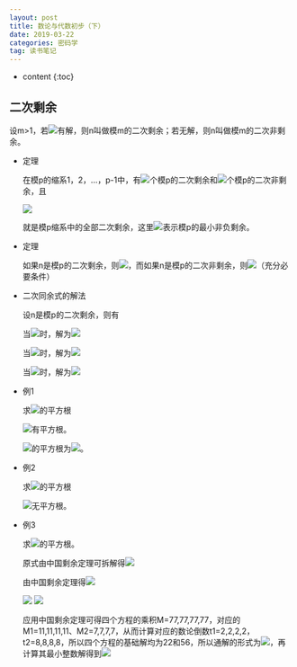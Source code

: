 ```yaml
---
layout: post
title: 数论与代数初步（下）
date: 2019-03-22
categories: 密码学
tag: 读书笔记
---
```


* content
{:toc}

## 二次剩余

设m>1，若<img src="https://latex.codecogs.com/png.latex? x^2\equiv n(mod\ m),(n,m)=1">有解，则n叫做模m的二次剩余；若无解，则n叫做模m的二次非剩余。

- 定理

  在模p的缩系1，2，...，p-1中，有<img src="https://latex.codecogs.com/png.latex? \frac12(p-1)">个模p的二次剩余和<img src="https://latex.codecogs.com/png.latex? \frac12(p-1)">个模p的二次非剩余，且

  <img src="https://latex.codecogs.com/png.latex? 1,\,<2^2>_p,\,...\,,<(\frac{p-1}2)^2>_p">

  就是模p缩系中的全部二次剩余，这里<img src="https://latex.codecogs.com/png.latex? <.>_p">表示模p的最小非负剩余。

- 定理

  如果n是模p的二次剩余，则<img src="https://latex.codecogs.com/png.latex? n^{\frac{p-1}2\equiv 1(mod\,p)}">，而如果n是模p的二次非剩余，则<img src="https://latex.codecogs.com/png.latex? n^{\frac{p-1}2\equiv -1(mod\,p)}">（充分必要条件）

- 二次同余式的解法

  设n是模p的二次剩余，则有

  当<img src="https://latex.codecogs.com/png.latex?p\equiv 3(mod\ 4)">时，解为<img src="https://latex.codecogs.com/png.latex?\pm n^{\frac{p+1}4}">

  当<img src="https://latex.codecogs.com/png.latex?p\equiv 5(mod\ 8),n^{\frac{p-1}4}\equiv 1(mod\ p)">时，解为<img src="https://latex.codecogs.com/png.latex?\pm n^{\frac{p+3}8}">

  当<img src="https://latex.codecogs.com/png.latex?p\equiv 5(mod\ 8),n^{\frac{p-1}4}\equiv -1(mod\ p)">时，解为<img src="https://latex.codecogs.com/png.latex?\pm (\frac{p-1}2)!n^{\frac{p+3}8}">

- 例1
  
  求<img src="https://latex.codecogs.com/png.latex?5(mod\ 11)">的平方根

  <img src="https://latex.codecogs.com/png.latex?\because \frac{p-1}2=5,x\equiv 5^5\equiv 1(mod\ 11),\therefore 5(mod\ 11)">有平方根。

  <img src="https://latex.codecogs.com/png.latex?\because \frac{p+1}4=3,x\equiv 5^3\equiv 4(mod\ 11),\therefore 5(mod\ 11)">的平方根为<img src="https://latex.codecogs.com/png.latex?\pm 4">。

- 例2
  
  求<img src="https://latex.codecogs.com/png.latex?2(mod\ 11)">的平方根

  <img src="https://latex.codecogs.com/png.latex?\because \frac{p-1}2=5,x\equiv 2^5\equiv -1(mod\ 11),\therefore 2(mod\ 11)">无平方根。

- 例3
  
  求<img src="https://latex.codecogs.com/png.latex?x^2\equiv 71(mod\ 77)">的平方根。

  原式由中国剩余定理可拆解得<img src="https://latex.codecogs.com/png.latex?\left\{\begin{matrix}&space;x^2\equiv&space;71\equiv&space;1(mod\&space;7)\\&space;x^2\equiv&space;71\equiv&space;5(mod\&space;11)&space;\end{matrix}\right.">

  由中国剩余定理得<img src="https://latex.codecogs.com/png.latex?\left\{\begin{matrix}&space;x\equiv&space;\pm1(mod\&space;7)\\&space;x\equiv&space;\pm4(mod\&space;11)&space;\end{matrix}\right.">

  <img src="https://latex.codecogs.com/png.latex?\therefore"> <img src="https://latex.codecogs.com/png.latex?\left\{\begin{matrix}&space;x\equiv&space;1(mod\&space;7)\\&space;x\equiv&space;4(mod\&space;11)&space;\end{matrix}\right&space;,&space;\left\{\begin{matrix}&space;x\equiv&space;1(mod\&space;7)\\&space;x\equiv&space;-4(mod\&space;11)&space;\end{matrix}\right&space;,&space;\left\{\begin{matrix}&space;x\equiv&space;-1(mod\&space;7)\\&space;x\equiv&space;4(mod\&space;11)&space;\end{matrix}\right&space;,&space;\left\{\begin{matrix}&space;x\equiv&space;-1(mod\&space;7)\\&space;x\equiv&space;-4(mod\&space;11)&space;\end{matrix}\right">

  应用中国剩余定理可得四个方程的乘积M=77,77,77,77，对应的M1=11,11,11,11、M2=7,7,7,7，从而计算对应的数论倒数t1=2,2,2,2，t2=8,8,8,8，所以四个方程的基础解均为22和56，所以通解的形式为<img src="https://latex.codecogs.com/png.latex?(22*\pm 1+56*\pm 4)+77k">，再计算其最小整数解得到<img src="https://latex.codecogs.com/png.latex?x\equiv 15,29,-29,-15(mod\ 77)">